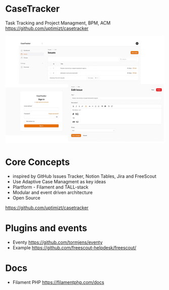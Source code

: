 # CaseTracker
Task Tracking and Project Managment, BPM, ACM
https://github.com/uptimizt/casetracker

![collage](docs/files/collage.jpg)

# Core Concepts
- inspired by GitHub Issues Tracker, Notion Tables, Jira and FreeScout
- Use Adaptive Case Managment as key ideas
- Plartform - Filament and TALL-stack
- Modular and event driven architecture
- Open Source

https://github.com/uptimizt/casetracker

# Plugins and events
- Eventy https://github.com/tormjens/eventy
- Example https://github.com/freescout-helpdesk/freescout/

# Docs
- Filament PHP https://filamentphp.com/docs
